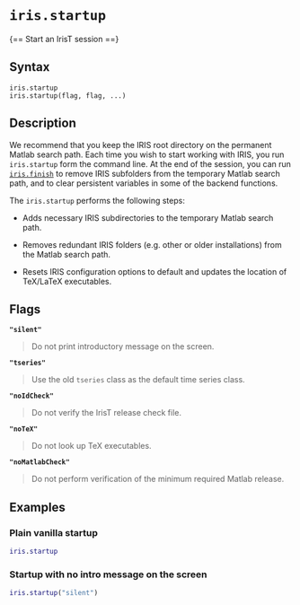 # `iris.startup`

{== Start an IrisT session ==}

## Syntax

    iris.startup
    iris.startup(flag, flag, ...)


## Description

We recommend that you keep the IRIS root directory on the permanent
Matlab search path. Each time you wish to start working with IRIS, you
run `iris.startup` form the command line. At the end of the session, you
can run [`iris.finish`](./finish.md) to remove IRIS
subfolders from the temporary Matlab search path, and to clear persistent
variables in some of the backend functions.

The `iris.startup` performs the following steps:

* Adds necessary IRIS subdirectories to the temporary Matlab search
path.

* Removes redundant IRIS folders (e.g. other or older installations) from
the Matlab search path.

* Resets IRIS configuration options to default and updates the location
of TeX/LaTeX executables.


## Flags

__`"silent"`__ 
> 
> Do not print introductory message on the screen.
> 

__`"tseries"`__ 
> 
> Use the old `tseries` class as the default time series class.
> 

__`"noIdCheck"`__
> 
> Do not verify the IrisT release check file.
> 

__`"noTeX"`__
> 
> Do not look up TeX executables.
> 

__`"noMatlabCheck"`__
>
> Do not perform verification of the minimum required Matlab release.
>


## Examples

### Plain vanilla startup

```matlab
iris.startup
```


### Startup with no intro message on the screen

```matlab
iris.startup("silent")
```

